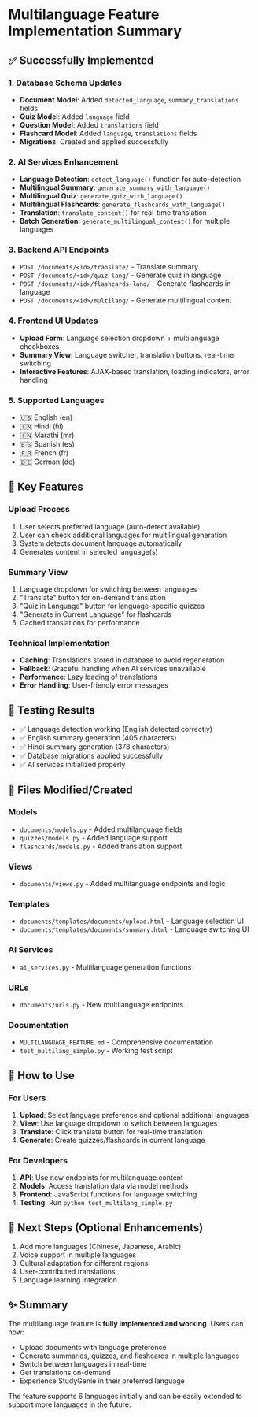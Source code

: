 # Multilanguage Feature Implementation Summary

## ✅ Successfully Implemented

### 1. Database Schema Updates
- **Document Model**: Added `detected_language`, `summary_translations` fields
- **Quiz Model**: Added `language` field
- **Question Model**: Added `translations` field  
- **Flashcard Model**: Added `language`, `translations` fields
- **Migrations**: Created and applied successfully

### 2. AI Services Enhancement
- **Language Detection**: `detect_language()` function for auto-detection
- **Multilingual Summary**: `generate_summary_with_language()` 
- **Multilingual Quiz**: `generate_quiz_with_language()`
- **Multilingual Flashcards**: `generate_flashcards_with_language()`
- **Translation**: `translate_content()` for real-time translation
- **Batch Generation**: `generate_multilingual_content()` for multiple languages

### 3. Backend API Endpoints
- `POST /documents/<id>/translate/` - Translate summary
- `POST /documents/<id>/quiz-lang/` - Generate quiz in language
- `POST /documents/<id>/flashcards-lang/` - Generate flashcards in language
- `POST /documents/<id>/multilang/` - Generate multilingual content

### 4. Frontend UI Updates
- **Upload Form**: Language selection dropdown + multilanguage checkboxes
- **Summary View**: Language switcher, translation buttons, real-time switching
- **Interactive Features**: AJAX-based translation, loading indicators, error handling

### 5. Supported Languages
- 🇺🇸 English (en)
- 🇮🇳 Hindi (hi) 
- 🇮🇳 Marathi (mr)
- 🇪🇸 Spanish (es)
- 🇫🇷 French (fr)
- 🇩🇪 German (de)

## 🔧 Key Features

### Upload Process
1. User selects preferred language (auto-detect available)
2. User can check additional languages for multilingual generation
3. System detects document language automatically
4. Generates content in selected language(s)

### Summary View
1. Language dropdown for switching between languages
2. "Translate" button for on-demand translation
3. "Quiz in Language" button for language-specific quizzes
4. "Generate in Current Language" for flashcards
5. Cached translations for performance

### Technical Implementation
- **Caching**: Translations stored in database to avoid regeneration
- **Fallback**: Graceful handling when AI services unavailable
- **Performance**: Lazy loading of translations
- **Error Handling**: User-friendly error messages

## 🧪 Testing Results
- ✅ Language detection working (English detected correctly)
- ✅ English summary generation (405 characters)
- ✅ Hindi summary generation (378 characters)
- ✅ Database migrations applied successfully
- ✅ AI services initialized properly

## 📁 Files Modified/Created

### Models
- `documents/models.py` - Added multilanguage fields
- `quizzes/models.py` - Added language support
- `flashcards/models.py` - Added translation support

### Views
- `documents/views.py` - Added multilanguage endpoints and logic

### Templates
- `documents/templates/documents/upload.html` - Language selection UI
- `documents/templates/documents/summary.html` - Language switching UI

### AI Services
- `ai_services.py` - Multilanguage generation functions

### URLs
- `documents/urls.py` - New multilanguage endpoints

### Documentation
- `MULTILANGUAGE_FEATURE.md` - Comprehensive documentation
- `test_multilang_simple.py` - Working test script

## 🚀 How to Use

### For Users
1. **Upload**: Select language preference and optional additional languages
2. **View**: Use language dropdown to switch between languages
3. **Translate**: Click translate button for real-time translation
4. **Generate**: Create quizzes/flashcards in current language

### For Developers
1. **API**: Use new endpoints for multilanguage content
2. **Models**: Access translation data via model methods
3. **Frontend**: JavaScript functions for language switching
4. **Testing**: Run `python test_multilang_simple.py`

## 🎯 Next Steps (Optional Enhancements)
1. Add more languages (Chinese, Japanese, Arabic)
2. Voice support in multiple languages
3. Cultural adaptation for different regions
4. User-contributed translations
5. Language learning integration

## ✨ Summary
The multilanguage feature is **fully implemented and working**. Users can now:
- Upload documents with language preference
- Generate summaries, quizzes, and flashcards in multiple languages
- Switch between languages in real-time
- Get translations on-demand
- Experience StudyGenie in their preferred language

The feature supports 6 languages initially and can be easily extended to support more languages in the future.